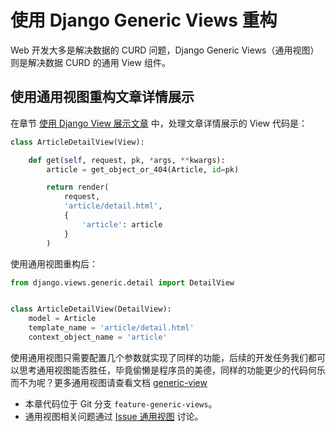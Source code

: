 # 使用 Django Generic Views 重构

Web 开发大多是解决数据的 CURD 问题，Django Generic Views（通用视图）则是解决数据 CURD 的通用 View 组件。

## 使用通用视图重构文章详情展示
在章节 [使用 Django View 展示文章](chapter6.md) 中，处理文章详情展示的 View 代码是：
```python
class ArticleDetailView(View):

    def get(self, request, pk, *args, **kwargs):
        article = get_object_or_404(Article, id=pk)

        return render(
            request,
            'article/detail.html',
            {
                'article': article
            }
        )
```

使用通用视图重构后：
```python
from django.views.generic.detail import DetailView


class ArticleDetailView(DetailView):
    model = Article
    template_name = 'article/detail.html'
    context_object_name = 'article'
```
使用通用视图只需要配置几个参数就实现了同样的功能，后续的开发任务我们都可以思考通用视图能否胜任，毕竟偷懒是程序员的美德，同样的功能更少的代码何乐而不为呢？更多通用视图请查看文档 [generic-view](https://docs.djangoproject.com/zh-hans/2.2/topics/class-based-views/generic-display/)

+ 本章代码位于 Git 分支 `feature-generic-views`。
+ 通用视图相关问题通过 [Issue 通用视图](https://github.com/runforever/djblog/issues/9) 讨论。
